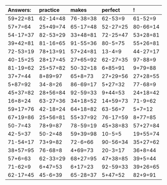 | Answers: | practice | makes | perfect | ! |
| :--- | :--- | :--- | :--- | :--- |
| 59+22=81 | 62-14=48 | 76-38=38 | 62-53=9 | 61-52=9 | 
| 57+7=64 | 25+49=74 | 65-17=48 | 52-27=25 | 80-66=14 | 
| 54-17=37 | 82-53=29 | 33+48=81 | 72-25=47 | 53+28=81 | 
| 39+42=81 | 81-16=65 | 91-55=36 | 80-5=75 | 55+26=81 | 
| 72-53=19 | 78+13=91 | 57+24=81 | 13-4=9 | 44-27=17 | 
| 40-15=25 | 28+17=45 | 27+65=92 | 62-27=35 | 97-88=9 | 
| 81-19=62 | 25+57=82 | 50-32=18 | 6+85=91 | 9+79=88 | 
| 37+7=44 | 8+89=97 | 65+8=73 | 27+29=56 | 27+28=55 | 
| 5+87=92 | 34-8=26 | 86-69=17 | 5+27=32 | 77-68=9 | 
| 45+37=82 | 28+56=84 | 92-59=33 | 9+44=53 | 24+18=42 | 
| 16+8=24 | 63-27=36 | 34+18=52 | 14+59=73 | 71-9=62 | 
| 59+17=76 | 42-18=24 | 64+18=82 | 63-56=7 | 5+7=12 | 
| 67+19=86 | 25+56=81 | 55+37=92 | 76-17=59 | 8+77=85 | 
| 50-7=43 | 78+9=87 | 78-59=19 | 45+38=83 | 57+27=84 | 
| 42-5=37 | 50-2=48 | 59+39=98 | 10-5=5 | 19+55=74 | 
| 71-54=17 | 73+9=82 | 72-6=66 | 90-56=34 | 35+27=62 | 
| 38+57=95 | 76-68=8 | 4+69=73 | 20-3=17 | 36+8=44 | 
| 57+6=63 | 62-33=29 | 68+27=95 | 47+38=85 | 39+5=44 | 
| 71-62=9 | 6+47=53 | 6+17=23 | 92-59=33 | 39+26=65 | 
| 62-17=45 | 45-6=39 | 65-28=37 | 5+47=52 | 82+9=91 | 
